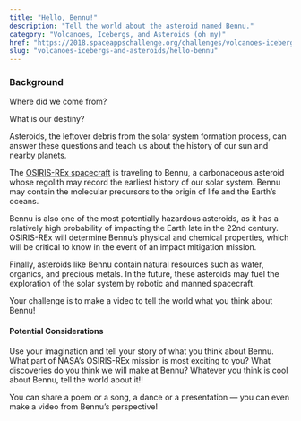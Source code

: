 ```yaml
---
title: "Hello, Bennu!"
description: "Tell the world about the asteroid named Bennu."
category: "Volcanoes, Icebergs, and Asteroids (oh my)"
href: "https://2018.spaceappschallenge.org/challenges/volcanoes-icebergs-and-asteroids-oh-my/hello-bennu-osiris-rex/details"
slug: "volcanoes-icebergs-and-asteroids/hello-bennu"
---
```

### Background

Where did we come from?

What is our destiny?

Asteroids, the leftover debris from the solar system formation process, can answer these questions and teach us about the history of our sun and nearby planets.

The [OSIRIS-REx spacecraft](https://www.nasa.gov/osiris-rex) is traveling to Bennu, a carbonaceous asteroid whose regolith may record the earliest history of our solar system. Bennu may contain the molecular precursors to the origin of life and the Earth’s oceans.

Bennu is also one of the most potentially hazardous asteroids, as it has a relatively high probability of impacting the Earth late in the 22nd century. OSIRIS-REx will determine Bennu’s physical and chemical properties, which will be critical to know in the event of an impact mitigation mission.

Finally, asteroids like Bennu contain natural resources such as water, organics, and precious metals. In the future, these asteroids may fuel the exploration of the solar system by robotic and manned spacecraft.

Your challenge is to make a video to tell the world what you think about Bennu!

#### Potential Considerations
Use your imagination and tell your story of what you think about Bennu. What part of NASA’s OSIRIS-REx mission is most exciting to you? What discoveries do you think we will make at Bennu? Whatever you think is cool about Bennu, tell the world about it!!

You can share a poem or a song, a dance or a presentation — you can even make a video from Bennu’s perspective!